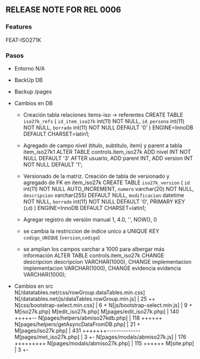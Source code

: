 ## RELEASE NOTE FOR REL 0006
### Features
FEAT-ISO271K


### Pasos
- Entorno
    N/A
- BackUp DB                                                                     
- Backup /pages                                                                 
- Cambios en DB                                                                 
    - Creación tabla relaciones items-iso -> referentes
        CREATE TABLE `iso27k_refs` (
        `id_item_iso27k` int(11) NOT NULL,
        `id_persona` int(11) NOT NULL,
        `borrado` int(11) NOT NULL DEFAULT '0'
        ) ENGINE=InnoDB DEFAULT CHARSET=latin1;


    - Agregado de campo nivel (titulo, subtitulo, item) y parent a tabla item_iso27k1
        ALTER TABLE controls.item_iso27k
        ADD nivel INT NOT NULL DEFAULT '3' AFTER usuario,
        ADD parent INT,
        ADD version INT NOT NULL DEFAULT '1';

    - Versionado de la matriz. Creación de tabla de versionado y agregado de FK en item_iso27k
        CREATE TABLE `iso27k_version` (
        `id` int(11) NOT NULL AUTO_INCREMENT,
        `numero` varchar(20) NOT NULL,
        `descripcion` varchar(255) DEFAULT NULL,
        `modificacion` datetime NOT NULL,
        `borrado` int(11) NOT NULL DEFAULT '0',
        PRIMARY KEY (`id`)
        ) ENGINE=InnoDB DEFAULT CHARSET=latin1;

    - Agregar registro de versión manual
        1, 4.0, '', NOW(), 0

    - se cambia la restriccion de indice unico a UNIQUE KEY `codigo_UNIQUE` (`version`,`codigo`)

    - se amplian los campos varchar a 1000 para albergar más información
        ALTER TABLE controls.item_iso27k
        CHANGE descripcion descripcion VARCHAR(1000),
        CHANGE implementacion implementacion VARCHAR(1000),
        CHANGE evidencia evidencia VARCHAR(1000);

- Cambios en src        
    N[/datatables.net/css/rowGroup.dataTables.min.css] 
    N[/datatables.net/js/dataTables.rowGroup.min.js]   |  25 ++
    N[css/bootstrap-select.min.css]                       |   6 +
    N[js/bootstrap-select.min.js]                         |   9 +
    M[iso27k.php]
    M[edit_iso27k.php]
    M[pages/edit_iso27k.php]                              | 140 +++++--
    N[pages/helpers/abmiso27kdb.php]                      | 118 ++++++
    N[pages/helpers/getAsyncDataFromDB.php]               |  21 +
    M[pages/iso27k.php]                                   | 431 +++++++--------------
    M[pages/met_iso27k.php]                               |   3 +-
    N[pages/modals/abmiso27k.js]                          | 176 +++++++++
    N[pages/modals/abmiso27k.php]                         | 115 ++++++
    M[site.php]                                           |   3 +-
